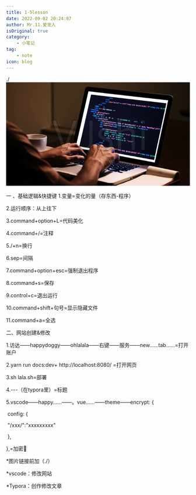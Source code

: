 ```yaml
---
title: 1-5lesson
date: 2022-09-02 20:24:07
author: Mr.11.爱宠人
isOriginal: true
category:
    - 小笔记
tag:
    - note
icon: blog
---
```


./![image-20220906191323249](f-note.assets/image-20220906191323249.png)



一 、基础逻辑&快捷键
1.变量=变化的量（存东西-程序）

2.运行顺序：从上往下

3.command+option+L=代码美化

4.command+/=注释

5./+n=换行

6.sep=间隔

7.command+option+esc=强制退出程序

8.command+s=保存

9.control+c=退出运行

10.command+shift+句号=显示隐藏文件

11.command+a=全选

二、网站创建&修改

1.访达——happydoggy——ohlalala——右键——服务——new……tab……=打开账户

2.yarn run docs:dev+ http://localhost:8080/ =打开网页

3.sh lala.sh=部署

4.---（在typora里）=标题

5.vscode——happy……——。vue……——theme——encrypt: {

​    config: {

​      "/xxx/":"xxxxxxxxx"

​    },

  },=加密🔐

*图片链接前加（./）

*vscode：修改网站

*Typora：创作修改文章



